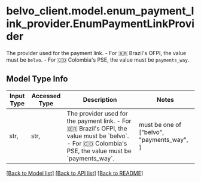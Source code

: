 # belvo_client.model.enum_payment_link_provider.EnumPaymentLinkProvider

The provider used for the payment link.    - For 🇧🇷 Brazil's OFPI, the value must be `belvo`.   - For 🇨🇴 Colombia's PSE, the value must be `payments_way`. 

## Model Type Info
Input Type | Accessed Type | Description | Notes
------------ | ------------- | ------------- | -------------
str,  | str,  | The provider used for the payment link.    - For 🇧🇷 Brazil&#x27;s OFPI, the value must be &#x60;belvo&#x60;.   - For 🇨🇴 Colombia&#x27;s PSE, the value must be &#x60;payments_way&#x60;.  | must be one of ["belvo", "payments_way", ] 

[[Back to Model list]](../../README.md#documentation-for-models) [[Back to API list]](../../README.md#documentation-for-api-endpoints) [[Back to README]](../../README.md)

